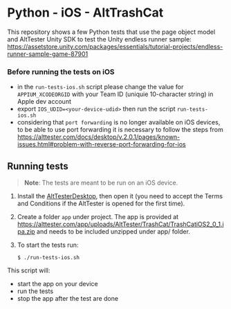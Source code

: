 # Python - iOS - AltTrashCat

This repository shows a few Python tests that use the page object model and AltTester Unity SDK to test the Unity endless runner sample:
https://assetstore.unity.com/packages/essentials/tutorial-projects/endless-runner-sample-game-87901

### Before running the tests on iOS
- in the `run-tests-ios.sh` script please change the value for `APPIUM_XCODEORGID` with your Team ID (uniquie 10-character string) in Apple dev account
- export `IOS_UDID=<your-device-udid>` then run the script `run-tests-ios.sh`
- considering that `port forwarding` is no longer available on iOS devices, to be able to use port forwarding it is necessary to follow the steps from https://alttester.com/docs/desktop/v.2.0.1/pages/known-issues.html#problem-with-reverse-port-forwarding-for-ios
## Running tests

> **Note**: The tests are meant to be run on an iOS device.

1. Install the [AltTesterDesktop](https://alttester.com/alttester/#pricing), then open it (you need to accept the Terms and Conditions if the AltTester is opened for the first time).
2.  Create a folder `app` under project. The app is provided at https://alttester.com/app/uploads/AltTester/TrashCat/TrashCatiOS2_0_1.ipa.zip and needs to be included unzipped under app/ folder.
3. To start the tests run:

    ```
    $ ./run-tests-ios.sh
    ```

This script will:

- start the app on your device
- run the tests
- stop the app after the test are done
